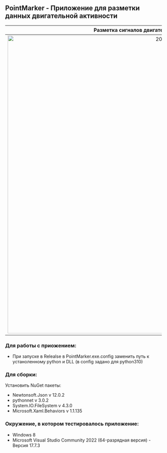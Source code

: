 ## PointMarker - Приложение для разметки данных двигательной активности 

|Разметка сигналов двигательной активности рук|Разметка сигналов мимики|
|:-:|:-:|
|<img width="957" alt="20" src="https://github.com/user-attachments/assets/507eb313-760b-4005-a580-2fd02985993d">|<img width="958" alt="21" src="https://github.com/user-attachments/assets/aaeecb51-b480-4379-ad55-7c093033881b">|


### Для работы с приожением: 
 - При запуске в Relealse в PointMarker.exe.config заменить путь к устаноленному python и DLL (в config задано для python310)

### Для сборки:
Установить NuGet пакеты:
 - Newtonsoft.Json v 12.0.2
 - pythonnet v 3.0.2
 - System.IO.FileSystem v 4.3.0
 - Microsoft.Xaml.Behaviors v 1.1.135

### Окружение, в котором тестировалось приложение:
- Windows 8
- Microsoft Visual Studio Community 2022 (64-разрядная версия) - Версия 17.7.3
  



